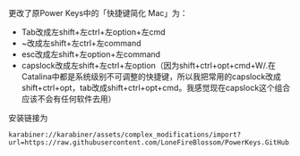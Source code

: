 更改了原Power Keys中的「快捷键简化 Mac」为：
- Tab改成左shift+左ctrl+左option+左cmd
- ~改成左shift+左ctrl+左command
- esc改成左shift+左option+左command 
 - capslock改成左shift+左ctrl+左option（因为shift+ctrl+opt+cmd+W/.在Catalina中都是系统级别不可调整的快捷键，所以我把常用的capslock改成shift+ctrl+opt，tab改成shift+ctrl+opt+cmd。我感觉现在capslock这个组合应该不会有任何软件去用）

安装链接为
```
karabiner://karabiner/assets/complex_modifications/import?url=https://raw.githubusercontent.com/LoneFireBlossom/PowerKeys.GitHub.io/master/powerkeys.json
```

